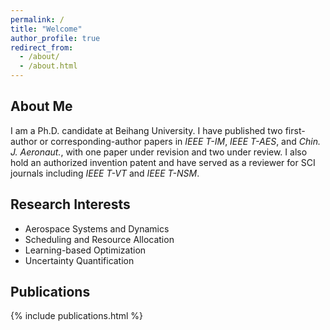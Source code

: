 ```yaml
---
permalink: /
title: "Welcome"
author_profile: true
redirect_from:
  - /about/
  - /about.html
---
```


## About Me

I am a Ph.D. candidate at Beihang University. I have published two first-author or corresponding-author papers in *IEEE T-IM*, *IEEE T-AES*, and *Chin. J. Aeronaut.*, with one paper under revision and two under review. I also hold an authorized invention patent and have served as a reviewer for SCI journals including *IEEE T-VT* and *IEEE T-NSM*.

## Research Interests

- Aerospace Systems and Dynamics  
- Scheduling and Resource Allocation  
- Learning-based Optimization  
- Uncertainty Quantification  

## Publications

{% include publications.html %}

